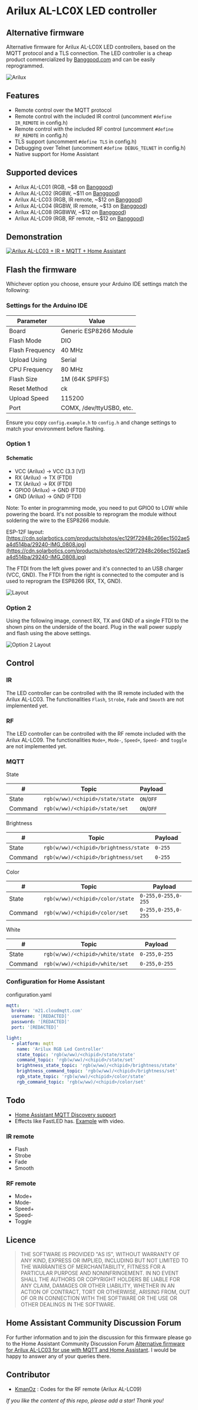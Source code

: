 # Arilux AL-LC0X LED controller
## Alternative firmware
Alternative firmware for Arilux AL-LC0X LED controllers, based on the MQTT protocol and a TLS connection.
The LED controller is a cheap product commercialized by [Banggood.com](http://www.banggood.com/ARILUX-AL-LC03-Super-Mini-LED-WIFI-APP-Controller-Remote-Control-For-RGB-LED-Strip-DC-9-12V-p-1060223.html) and can be easily reprogrammed.

![Arilux](images/Arilux.png)

## Features
- Remote control over the MQTT protocol
- Remote control with the included IR control (uncomment `#define IR_REMOTE` in config.h)
- Remote control with the included RF control (uncomment `#define RF_REMOTE` in config.h)
- TLS support (uncomment `#define TLS` in config.h)
- Debugging over Telnet (uncomment `#define DEBUG_TELNET` in config.h)
- Native support for Home Assistant

## Supported devices
- Arilux AL-LC01 (RGB, ~$8 on [Banggood](http://www.banggood.com/ARILUX-AL-LC01-Super-Mini-LED-WIFI-Smart-RGB-Controller-For-RGB-LED-Strip-Light-DC-9-12V-p-1058603.html?rmmds=search))
- Arilux AL-LC02 (RGBW, ~$11 on [Banggood](http://www.banggood.com/ARILUX-AL-LC02-Super-Mini-LED-WIFI-APP-Controller-Dimmer-for-RGBW-LED-Strip-Light-DC-9-12V-p-1060222.html))
- Arilux AL-LC03 (RGB, IR remote, ~$12 on [Banggood](http://www.banggood.com/ARILUX-AL-LC03-Super-Mini-LED-WIFI-APP-Controller-Remote-Control-For-RGB-LED-Strip-DC-9-12V-p-1060223.html))
- Arilux AL-LC04 (RGBW, IR remote, ~$13 on [Banggood](http://www.banggood.com/ARILUX-AL-LC04-Super-Mini-LED-WIFI-APP-Controller-Remote-Control-For-RGBW-LED-Strip-DC-9-12V-p-1060231.html))
- Arilux AL-LC08 (RGBWW, ~$12 on [Banggood](http://www.banggood.com/ARILUX-AL-LC08-Super-Mini-LED-WIFI-APP-Controller-Dimmer-for-RGBWW-LED-Strip-Light-DC-5-28V-p-1081241.html))
- Arilux AL-LC09 (RGB, RF remote, ~$12 on [Banggood](http://www.banggood.com/ARILUX-AL-LC09-Super-Mini-LED-WIFI-APP-Controller-RF-Remote-Control-For-RGB-LED-Strip-DC9-28V-p-1081344.html))

## Demonstration

[![Arilux AL-LC03 + IR + MQTT + Home Assistant](images/Youtube.png)](https://www.youtube.com/watch?v=IKh0inaLvAU "Arilux AL-LC03 + IR + MQTT + Home Assistant")

## Flash the firmware
Whichever option you choose, ensure your Arduino IDE settings match the following:

### Settings for the Arduino IDE

| Parameter       | Value                    |
| ----------------|--------------------------|
| Board           | Generic ESP8266 Module   |
| Flash Mode      | DIO                      |
| Flash Frequency | 40 MHz                   |
| Upload Using    | Serial                   |
| CPU Frequency   | 80 MHz                   |
| Flash Size      | 1M (64K SPIFFS)          |
| Reset Method    | ck                       |
| Upload Speed    | 115200                   |
| Port            | COMX, /dev/ttyUSB0, etc. |

Ensure you copy `config.example.h` to `config.h` and change settings to match your environment before flashing.

### Option 1
#### Schematic
- VCC (Arilux) -> VCC (3.3 [V])
- RX  (Arilux) -> TX  (FTDI)
- TX  (Arilux) -> RX  (FTDI)
- GPIO0 (Arilux) -> GND (FTDI)
- GND (Arilux) -> GND (FTDI)

Note: To enter in programming mode, you need to put GPIO0 to LOW while powering the board. It's not possible to reprogram the module without soldering the wire to the ESP8266 module.

ESP-12F layout: [https://cdn.solarbotics.com/products/photos/ec129f72948c266ec1502ae5a4d514ba/29240-IMG_0808.jpg](https://cdn.solarbotics.com/products/photos/ec129f72948c266ec1502ae5a4d514ba/29240-IMG_0808.jpg)

The FTDI from the left gives power and it's connected to an USB charger (VCC, GND). The FTDI from the right is connected to the computer and is used to reprogram the ESP8266 (RX, TX, GND).

![Layout](images/Layout.JPG)

### Option 2
Using the following image, connect RX, TX and GND of a single FTDI to the shown pins on the underside of the board. Plug in the wall power supply and flash using the above settings.

![Option 2 Layout](images/option2.jpg)

## Control
### IR
The LED controller can be controlled with the IR remote included with the Arilux AL-LC03. The functionalities `Flash`, `Strobe`, `Fade` and `Smooth` are not implemented yet.

### RF
The LED controller can be controlled with the RF remote included with the Arilux AL-LC09. The functionalities `Mode+`, `Mode-`, `Speed+`, `Speed-` and `toggle` are not implemented yet.

### MQTT
State

| #          | Topic                             | Payload   |
|------------|-----------------------------------|-----------|
| State      | `rgb(w/ww)/<chipid>/state/state`  | `ON`/`OFF`|
| Command    | `rgb(w/ww)/<chipid>/state/set`    | `ON`/`OFF`|

Brightness

| #          | Topic                                  | Payload   |
|------------|----------------------------------------|-----------|
| State      | `rgb(w/ww)/<chipid>/brightness/state`  |  `0-255`  |
| Command    | `rgb(w/ww)/<chipid>/brightness/set`    |  `0-255`  |

Color

| #          | Topic                             | Payload             |
|------------|-----------------------------------|---------------------|
| State      | `rgb(w/ww)/<chipid>/color/state`  | `0-255,0-255,0-255` |
| Command    | `rgb(w/ww)/<chipid>/color/set`    | `0-255,0-255,0-255` |

White

| #          | Topic                                  | Payload         |
|------------|----------------------------------------|-----------------|
| State      | `rgb(w/ww)/<chipid>/white/state`       |  `0-255,0-255`  |
| Command    | `rgb(w/ww)/<chipid>/white/set`         |  `0-255,0-255`  |

### Configuration for Home Assistant
configuration.yaml
```yaml
mqtt:
  broker: 'm21.cloudmqtt.com'
  username: '[REDACTED]'
  password: '[REDACTED]'
  port: '[REDACTED]'

light:
  - platform: mqtt
    name: 'Arilux RGB Led Controller'
    state_topic: 'rgb(w/ww)/<chipid>/state/state'
    command_topic: 'rgb(w/ww)/<chipid>/state/set'
    brightness_state_topic: 'rgb(w/ww)/<chipid>/brightness/state'
    brightness_command_topic: 'rgb(w/ww)/<chipid>/brightness/set'
    rgb_state_topic: 'rgb(w/ww)/<chipid>/color/state'
    rgb_command_topic: 'rgb(w/ww)/<chipid>/color/set'
```

## Todo
- [Home Assistant MQTT Discovery support](https://github.com/mertenats/Arilux_AL-LC03/pull/7)
- Effects like FastLED has. [Example](https://github.com/bruhautomation/ESP-MQTT-Digital-LEDs) with video.

### IR remote
- Flash
- Strobe
- Fade
- Smooth

### RF remote
- Mode+
- Mode-
- Speed+
- Speed-
- Toggle

## Licence
> THE SOFTWARE IS PROVIDED "AS IS", WITHOUT WARRANTY OF ANY KIND, EXPRESS OR
  IMPLIED, INCLUDING BUT NOT LIMITED TO THE WARRANTIES OF MERCHANTABILITY,
  FITNESS FOR A PARTICULAR PURPOSE AND NONINFRINGEMENT. IN NO EVENT SHALL THE
  AUTHORS OR COPYRIGHT HOLDERS BE LIABLE FOR ANY CLAIM, DAMAGES OR OTHER
  LIABILITY, WHETHER IN AN ACTION OF CONTRACT, TORT OR OTHERWISE, ARISING FROM,
  OUT OF OR IN CONNECTION WITH THE SOFTWARE OR THE USE OR OTHER DEALINGS IN THE
  SOFTWARE.

## Home Assistant Community Discussion Forum
For further information and to join the discussion for this firmware please go to the Home Assistant Community Discussion Forum [Alternative firmware for Arilux AL-LC03 for use with MQTT and Home Assistant](https://community.home-assistant.io/t/alternative-firmware-for-arilux-al-lc03-for-use-with-mqtt-and-home-assistant-rgb-light-strip-controller/6328/16). I would be happy to answer any of your queries there.

## Contributor
- [KmanOz](https://github.com/KmanOz) : Codes for the RF remote (Arilux AL-LC09)

*If you like the content of this repo, please add a star! Thank you!*

